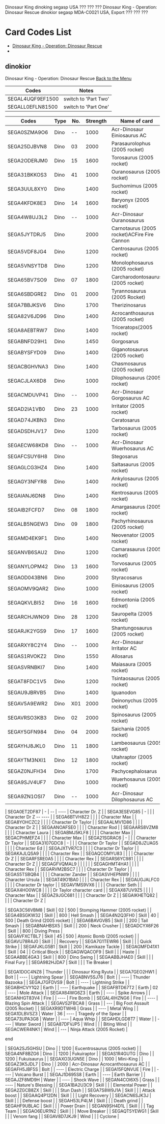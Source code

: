 Dinosaur King 	dinoking 	segasp 		USA 	??? 	??? 	???
Dinosaur King - Operation: Dinosaur Rescue 	dinokior 	segasp 	MDA-C0021 	USA, Export 	??? 	??? 	???
# Card Codes List

- [Dinosaur King - Operation: Dinosaur Rescue](#dinokior)
- 


## dinokior
Dinosaur King - Operation: Dinosaur Rescue
[Back to the Menu](#card-codes-list)

| Codes            |  Notes               |
| ---------------- | -------------------- |
| SEGAL4UQF9EF1500 | switch to 'Part Two' |
| SEGALL0EFLN81500 | switch to 'Part One' |
						
| Codes        | Type    | No. | Strength | Name of card                                 |  
| ------------ | ------- | --- | -------- | -------------------------------------------- | 
| SEGA0SZMA9O6 | Dino    | --  | 1000     | Acr-Dinosaur Einiosaurus AC                  | 
| SEGA25DJBVN8 | Dino    | 03  | 2000     | Parasaurolophus (2005 rocket)                | 
| SEGA2ODERJM0 | Dino    | 15  | 1600     | Torosaurus (2005 rocket)                     | 
| SEGA31BKKOS3 | Dino    | 41  | 1000     | Ouranosaurus (2005 rocket)                   |
| SEGA3UUL8XY0 | Dino    |     | 1400     | Suchomimus (2005 rocket)                     |
| SEGA4KFDK8E3 | Dino    | 14  | 1600     | Baryonyx (2005 rocket)                       | 
| SEGA4W8UJ3L2 | Dino    | --  | 1000     | Acr-Dinosaur Ouranosaurus                    | 
| SEGA5JYTDRJ5 | Dino    |     | 2000     | Carnotaurus (2005 rocket)ACFire Fire Cannon  | 
| SEGA5VDF8JG4 | Dino    |     | 1200     | Centrosaurus (2005 rocket)                   | 
| SEGA5VNSYTD8 | Dino    |     | 1200     | Monolophosaurus (2005 rocket)                | 
| SEGA65BV7SO9 | Dino    | 07  | 1800     | Carcharodontosaurus (2005 rocket)            | 
| SEGA6SBDGRE2 | Dino    | 01  | 2000     | Tyrannosaurus (2005 Rocket)                  | 
| SEGA7BBJKSV6 | Dino    |     | 1700     | Therizinosarus                               | 
| SEGA82V6JD96 | Dino    |     | 1400     | Acrocanthosaurus (2005 rocket)               | 
| SEGA8AEBTRW7 | Dino    |     | 1400     | Triceratops(2005 rocket)                     |
| SEGABNFD29H1 | Dino    |     | 1450     | Gorgosarus                                   | 
| SEGABYSFYD09 | Dino    |     | 1400     | Giganotosaurus (2005 rocket)                 | 
| SEGACBGHVNA3 | Dino    |     | 1400     | Chasmosaurus (2005 rocket)                   | 
| SEGACJLAX6D8 | Dino    |     | 1000     | Dilophosaurus (2005 rocket)                  | 
| SEGACMDUVP41 | Dino    | --  | 1000     | Acr-Dinosaur Gorgosaurus AC                  |
| SEGAD2IA1VB0 | Dino    | 23  | 1000     | Irritator (2005 rocket)                      | 
| SEGAD74JKBN3 | Dino    |     |          | Ceratosarus                                  | 
| SEGADSDHJV17 | Dino    |     | 1200     | Tarbosaurus (2005 rocket)                    | 
| SEGAECW68KD8 | Dino    | --  | 1000     | Acr-Dinosaur Wuerhosaurus AC                 |
| SEGAFCSUY6H8 | Dino    |     |          | Stegosarus                                   | 
| SEGAGLCG3HZ4 | Dino    |     | 1400     | Saltasaurus (2005 rocket)                    | 
| SEGAGY3NFYR8 | Dino    |     | 1400     | Ankylosaurus (2005 rocket)                   | 
| SEGAIANJ6DN8 | Dino    |     | 1400     | Kentrosaurus (2005 rocket)                   | 
| SEGAIB2FCFD7 | Dino    | 08  | 1800     | Amargasaurus (2005 rocket)                   | 
| SEGALB5NGEW3 | Dino    | 09  | 1800     | Pachyrhinosaurus (2005 rocket)               | 
| SEGAMD4EK9F1 | Dino    |     | 1400     | Neovenator (2005 rocket)                     | 
| SEGANVB6SAU2 | Dino    |     | 1200     | Camarasaurus (2005 rocket)                   | 
| SEGANYLOPM42 | Dino    | 13  | 1600     | Torvosaurus (2005 rocket)                    | 
| SEGAOD043BN6 | Dino    |     | 2000     | Styracosarus                                 | 
| SEGAOMV9QAR2 | Dino    |     | 1000     | Einiosaurus (2005 rocket)                    | 
| SEGAQKVLBI52 | Dino    | 16  | 1600     | Edmontonia (2005 rocket)                     | 
| SEGARCHJWNO9 | Dino    | 28  | 1200     | Sauropelta (2005 rocket)                     | 
| SEGARJK2YGS9 | Dino    | 17  | 1600     | Shantungosaurus (2005 rocket)                | 
| SEGARXY8C2Y4 | Dino    | --  | 1000     | Acr-Dinosaur Irritator AC                    | 
| SEGAS1RVOKZ2 | Dino    |     | 1550     | Allosarus                                    | 
| SEGASVRNBKI7 | Dino    |     | 1400     | Maiasaura (2005 rocket)                      | 
| SEGAT8FDC1V5 | Dino    |     | 1200     | Tsintaosaurus (2005 rocket)                  | 
| SEGAU9JBRVB5 | Dino    |     | 1400     | Iguanodon                                    | 
| SEGAV5A9EWR2 | Dino    | X01 | 2000     | Deinonychus (2005 rocket)                    | 
| SEGAVRSO3KB3 | Dino    | 02  | 2000     | Spinosaurus (2005 rocket)                    | 
| SEGAY5GFN984 | Dino    | 04  | 2000     | Saichania (2005 rocket)                      | 
| SEGAYHJ8JKL0 | Dino    | 11  | 1800     | Lambeosaurus (2005 rocket)                   | 
| SEGAYTM3NXI1 | Dino    | 12  | 1800     | Utahraptor (2005 rocket)                     | 
| SEGAZ0NJFH34 | Dino    |     | 1700     | Pachycephalosarus                            | 
| SEGA9SJV4UF7 | Dino    |     | 1000     | Wuerhosaurus (2005 rocket)                   | 
| SEGA9ZN1OSI7 | Dino    | --  | 1000     | Acr-Dinosaur Dilophosaurus AC                | 


| SEGA0ET2DF87 | -       | --  | ----     | Character Dr. Z                              | 
| SEGA3ESEVG85 | -       |     |          | Character Dr Z  --        ----               |
| SEGA6BTVH8Z2 |         |     |          | Character Max                                |
| SEGA8YOHCZC2 |         |     |          | Character Dr Taylor                          |
| SEGAALMV1D86 |         |     |          | Character Dr Z                               | 
| SEGAANOAFSE0 |         |     |          | Character Rod                                | 
| SEGAARS8VZM8 |         |     |          | Character Laura                              | 
| SEGABMJ5KLF8 |         |     |          | Character Max                                | 
| SEGACPHMEFZ4 |         |     |          | Character Max                                | 
| SEGA21SGRAC6 | -       |     |          | Character Dr Taylor                          | 
| SEGA3107GDC8 | -       |     |          | Character Dr Taylor                          |
| SEGAD8JZUAG5 |         |     |          | Character Ed                                 | 
| SEGAJXTVR7C3 |         |     |          | Character Dr Taylor                          | 
| SEGAKAJLQSA9 |         |     |          | Character Rex                                | 
| SEGAQCOMYU83 |         |     |          | Character Dr Z                               | 
| SEGARFSRE0A5 |         |     |          | Character Rex                                | 
| SEGARS6YC981 |         |     |          | Character Dr Z                               | 
| SEGAGFVQMAL9 |         |     |          |                                              | 
| SEGAGHMT4HA1 |         |     |          | Character Rex                                | 
| SEGARVM2BSC7 |         |     |          | Character Dr Taylor                          | 
| SEGAS5TSBQB4 |         |     |          | Character Zander                             | 
| SEGASVHEPNW9 |         |     |          | Character Ursula                             | 
| SEGAT49O1BA0 |         |     |          | Character Rex                                | 
| SEGAUGJALFC0 |         |     |          | Character Dr taylor                          | 
| SEGAV1MS9VX6 |         |     |          | Character Seth                               |
| SEGAX4HO0WC8 |         |     |          | Dr Taylor character card                     | 
| SEGAX87UV9Z5 |         |     |          | Character Max                                | 
| SEGAZ9JGC681 |         |     |          | Character Dr Z                               | 
| SEGAIKHETQ82 |         |     |          | Character Dr Z                               |  

| SEGA3C56VBM8 | Skill   | 02  | 500      | Stomping Hammer (2005 rocket)                | 
| SEGA4BSGKW32 | Skill   |     | 800      | Hell Smash                                   |
| SEGA4N2Q3FH0 | Skill   | 40  | 500      | Death Grind (2005 rocket)                    | 
| SEGA6BAVGVB5 | Skill   |     | 200      | Tail Smash                                   |
| SEGABNAHBSX5 | Skill   |     | 200      | Neck Crusher                                 |
| SEGADCYX6F26 | Skill   |     | 800      | Diving Press                                 |  
| SEGAVFXCTBL7 | Skill   | 45  | 500      | Atomic Bomb (2005 rocket)                    | 
| SEGAVU78R4J0 | Skill   |     |          | Recovery                                     | 
| SEGA7G1TEWR6 | Skill   |     |          | Quick Strike                                 |
| SEGAFJKLG5B1 | Skill   |     | 200      | Kamikaze Tackle                              | 
| SEGAGMFD41X1 | Skill   | 04  |          | Critical Block                               | 
| SEGAGWQACOF9 | Skill   |     |          | Haste                                        | 
| SEGAABBE4GA3 | Skill   |     | 800      | Dino Swing                                   | 
| SEGAABBJHAE0 | Skill   |     |          | Final Fury                                   | 
| SEGA982HJDA7 | Skill   |     |          | Tie Breaker                                  |

| SEGA1DOC4NZ8 | Thunder |     |          | Dinosaur King Ryuta                          | 
| SEGA7GEO2HW1 | Bolt    |     | ----     | Lightning Spear                              | 
| SEGABNV5SJ76 | Bolt    |     | ----     | Thunder Bazooka                              | 
| SEGAJ7GFDVS9 | Bolt    |     | ----     | Lightning Strike                             | 
| SEGABHCVY1Q2 | Earth   |     | ----     | Earthquake                                   | 
| SEGAFBTD67T2 | Earth   | 02  | ----     | Mole Attack                                  | 
| SEGAX64WG6Z3 | Earth   |     | ----     | Spike Arrows                                 | 
| SEGANHGT83V4 | Fire    |     | ----     | Fire Bomb                                    | 
| SEGAL4IHZNG6 | Fire    |     | ----     | Blazing Spin Attack                          | 
| SEGAVS2FBCA8 | Grass   |     | ---      | Big Foot Assault (2005 Rocket)               | 
| SEGAXR9DTWH6 | Grass   |     | ----     | Metal Wing                                   | 
| SEGA1DLBVSZ3 | Water   | 36  | ----     | Tragedy of the Spear                         | 
| SEGA73UPA3G8 | Water   |     | ----     | Aqua Whip                                    | 
| SEGAHDLGD8T7 | Water   |     | ----     | Water Sword                                  | 
| SEGA87DFVJP5 | Wind    |     | 	      | Biting Wind                                  |
| SEGACWER4NK1 | Wind    |     | ---      | Ninja Attack (2005 Rocket)                   | 







 


end

| SEGA2SJ5GHSU | Dino    |     | 1200     | Eucentrosaurus (2005 rocket)                 |
| SEGA4NF8BZG6 | Dino    |     | 1200     | Fukuiraptor                                  |
| SEGAS1R4GUTG | Dino    |     | 1200     | Fukuisaurus                                  |
| SEGAXO3UGN5E | Dino    |     | 1000     | Mini-King                                    |
| SEGAZ3K5JDL7 | Dino    |     | 2000     | Acr-Dinosaur Acrocanthosaurus AC             |
| SEGAFH5JBF5S | Bolt    |     | ----     | Electric Charge                              |
| SEGA15FQNVUE | Fire    |     | ----     | Volcano Burst                                |
| SEGAJ1D695S8 | Earth   |     | ----     | Earth Barrier                                |
| SEGAJZF8MD9H | Water   |     | ----     | Shock Wave                                   |
| SEGAN4COI6X5 | Grass   |     | ----     | Nature's Blessing                            |
| SEGA1BA2U3C9 | Skill   |     |          | Elemental Power                              |
| SEGA2ZGCB8ZX | Skill   |     |          | Stun Dash                                    |
| SEGA7S8W9J1A | Skill   |     |          | Attack boost                                 |
| SEGAAQ4P12DN | Skill   |     |          | Light Recovery                               |
| SEGACN6SJK3J | Skill   |     |          | Defense boost                                |
| SEGAH53LP4LM | Skill   |     |          | Death grind                                  |
| SEGAHF9UBLAC | Skill   |     |          | Power Drain                                  |
| SEGAN9SH4D1L | Skill   |     |          | Tag Team                                     |
| SEGAO6EUR1N2 | Skill   |     |          | Move Breaker                                 |
| SEGAQT5YEWG1 | Skill   |     |          | Venom fang                                   |
| SEGAV8D7JKJ9 | Wind    |     |          | Cyclone                                      |

